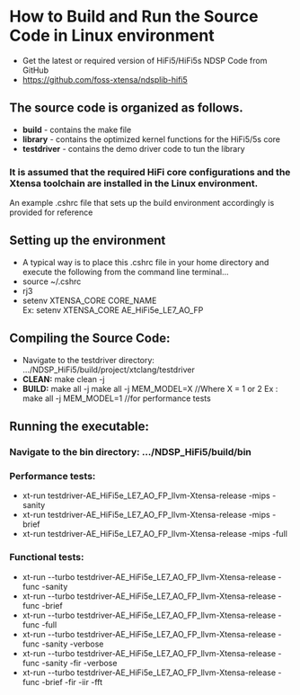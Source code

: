 # How to Build and Run the Source Code in Linux environment
  * Get the latest or required version of HiFi5/HiFi5s NDSP Code from GitHub 
  * https://github.com/foss-xtensa/ndsplib-hifi5

## The source code is organized as follows.
  * **build** - contains the make file 
  * **library** - contains the optimized kernel functions for the HiFi5/5s core 
  * **testdriver** - contains the demo driver code to tun the library   

### It is assumed that the required HiFi core configurations and the Xtensa toolchain are installed in the Linux environment.
 An example .cshrc file  that sets up the build environment accordingly is provided for reference 

## Setting up the environment 
  * A typical way is to place this .cshrc file in your home directory and execute the following from the command line terminal... 
  * source ~/.cshrc 
  * rj3
  * setenv XTENSA_CORE CORE_NAME     
    Ex: setenv XTENSA_CORE AE_HiFi5e_LE7_AO_FP  

## Compiling the Source Code: 
  * Navigate to the testdriver directory:   …/NDSP_HiFi5/build/project/xtclang/testdriver
  * **CLEAN:**  make clean -j   
  * **BUILD:**  make all -j 
                make all -j MEM_MODEL=X    //Where X = 1 or 2 
                Ex : make all -j MEM_MODEL=1  //for performance tests 


## Running the executable: 
  ### Navigate to the bin directory: …/NDSP_HiFi5/build/bin
  ### Performance tests:
  * xt-run testdriver-AE_HiFi5e_LE7_AO_FP_llvm-Xtensa-release -mips -sanity         
  * xt-run testdriver-AE_HiFi5e_LE7_AO_FP_llvm-Xtensa-release -mips -brief 
  * xt-run testdriver-AE_HiFi5e_LE7_AO_FP_llvm-Xtensa-release -mips -full   
  ###	Functional tests:
  * xt-run --turbo testdriver-AE_HiFi5e_LE7_AO_FP_llvm-Xtensa-release -func -sanity
  * xt-run --turbo testdriver-AE_HiFi5e_LE7_AO_FP_llvm-Xtensa-release -func -brief
  * xt-run --turbo testdriver-AE_HiFi5e_LE7_AO_FP_llvm-Xtensa-release -func -full
  * xt-run --turbo testdriver-AE_HiFi5e_LE7_AO_FP_llvm-Xtensa-release -func -sanity -verbose 
  * xt-run --turbo testdriver-AE_HiFi5e_LE7_AO_FP_llvm-Xtensa-release -func -sanity -fir -verbose 
  * xt-run --turbo testdriver-AE_HiFi5e_LE7_AO_FP_llvm-Xtensa-release -func -brief -fir -iir -fft
